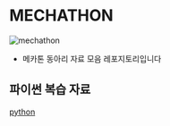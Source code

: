 # MECHATHON
![mechathon](https://img.shields.io/badge/mechathon-mechathon-pink)

- 메카톤 동아리 자료 모음 레포지토리입니다

## 파이썬 복습 자료
[python]()